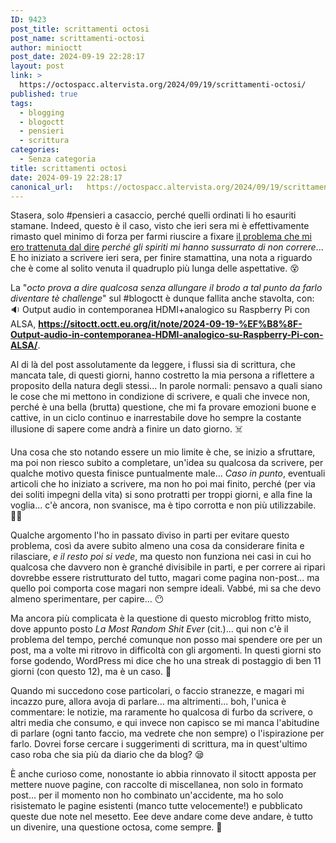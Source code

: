 ```yaml
---
ID: 9423
post_title: scrittamenti octosi
post_name: scrittamenti-octosi
author: minioctt
post_date: 2024-09-19 22:28:17
layout: post
link: >
  https://octospacc.altervista.org/2024/09/19/scrittamenti-octosi/
published: true
tags:
  - blogging
  - blogoctt
  - pensieri
  - scrittura
categories:
  - Senza categoria
title: scrittamenti octosi
date: 2024-09-19 22:28:17
canonical_url:   https://octospacc.altervista.org/2024/09/19/scrittamenti-octosi/
---
```

<!-- wp:paragraph -->
<p>Stasera, solo #pensieri a casaccio, perché quelli ordinati li ho esauriti stamane. Indeed, questo è il caso, visto che ieri sera mi è effettivamente rimasto quel minimo di forza per farmi riuscire a fixare <a href="/microblog-mirror/2024/09/18/retrowhy/">il problema che mi ero trattenuta dal dire</a> <em>perché gli spiriti mi hanno sussurrato di non correre</em>... E ho iniziato a scrivere ieri sera, per finire stamattina, una nota a riguardo che è come al solito venuta il quadruplo più lunga delle aspettative. 😵</p>
<!-- /wp:paragraph -->

<!-- wp:paragraph -->
<p>La "<em>octo prova a dire qualcosa senza allungare il brodo a tal punto da farlo diventare tè challenge</em>" sul #blogoctt è dunque fallita anche stavolta, con: 🔉️ Output audio in contemporanea HDMI+analogico su Raspberry Pi con ALSA, <a href="https://sitoctt.octt.eu.org/it/note/2024-09-19-%EF%B8%8F-Output-audio-in-contemporanea-HDMI-analogico-su-Raspberry-Pi-con-ALSA/"><strong>https://sitoctt.octt.eu.org/it/note/2024-09-19-%EF%B8%8F-Output-audio-in-contemporanea-HDMI-analogico-su-Raspberry-Pi-con-ALSA/</strong></a>.</p>
<!-- /wp:paragraph -->

<!-- wp:paragraph -->
<p>Al di là del post assolutamente da leggere, i flussi sia di scrittura, che mancata tale, di questi giorni, hanno costretto la mia persona a riflettere a proposito della natura degli stessi... In parole normali: pensavo a quali siano le cose che mi mettono in condizione di scrivere, e quali che invece non, perché è una bella (brutta) questione, che mi fa provare emozioni buone e cattive, in un ciclo continuo e inarrestabile dove ho sempre la costante illusione di sapere come andrà a finire un dato giorno. ☠️</p>
<!-- /wp:paragraph -->

<!-- wp:paragraph -->
<p>Una cosa che sto notando essere un mio limite è che, se inizio a sfruttare, ma poi non riesco subito a completare, un'idea su qualcosa da scrivere, per qualche motivo questa finisce puntualmente male... <em>Caso in punto</em>, eventuali articoli che ho iniziato a scrivere, ma non ho poi mai finito, perché (per via dei soliti impegni della vita) si sono protratti per troppi giorni, e alla fine la voglia... c'è ancora, non svanisce, ma è tipo corrotta e non più utilizzabile. 😵‍💫️</p>
<!-- /wp:paragraph -->

<!-- wp:paragraph -->
<p>Qualche argomento l'ho in passato diviso in parti per evitare questo problema, così da avere subito almeno una cosa da considerare finita e rilasciare, <em>e il resto poi si vede</em>, ma questo non funziona nei casi in cui ho qualcosa che davvero non è granché divisibile in parti, e per correre ai ripari dovrebbe essere ristrutturato del tutto, magari come pagina non-post... ma quello poi comporta cose magari non sempre ideali. Vabbé, mi sa che devo almeno sperimentare, per capire... 😶️</p>
<!-- /wp:paragraph -->

<!-- wp:paragraph -->
<p>Ma ancora più complicata è la questione di questo microblog fritto misto, dove appunto posto <em>La Most Random Shit Ever</em> (cit.)... qui non c'è il problema del tempo, perché comunque non posso mai spendere ore per un post, ma a volte mi ritrovo in difficoltà con gli argomenti. In questi giorni sto forse godendo, WordPress mi dice che ho una streak di postaggio di ben 11 giorni (con questo 12), ma è un caso. 🎲️</p>
<!-- /wp:paragraph -->

<!-- wp:paragraph -->
<p>Quando mi succedono cose particolari, o faccio stranezze, e magari mi incazzo pure, allora avoja di parlare... ma altrimenti... boh, l'unica è commentare: le notizie, ma raramente ho qualcosa di furbo da scrivere, o altri media che consumo, e qui invece non capisco se mi manca l'abitudine di parlare (ogni tanto faccio, ma vedrete che non sempre) o l'ispirazione per farlo. Dovrei forse cercare i suggerimenti di scrittura, ma in quest'ultimo caso roba che sia più da diario che da blog? 😪️</p>
<!-- /wp:paragraph -->

<!-- wp:paragraph -->
<p>È anche curioso come, nonostante io abbia rinnovato il sitoctt apposta per mettere nuove pagine, con raccolte di miscellanea, non solo in formato post... per il momento non ho combinato un'accidente, ma ho solo risistemato le pagine esistenti (manco tutte velocemente!) e pubblicato queste due note nel mesetto. Eee deve andare come deve andare, è tutto un divenire, una questione octosa, come sempre. 🗿️</p>
<!-- /wp:paragraph -->